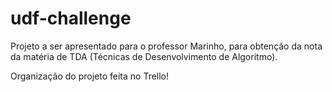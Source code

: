 # udf-challenge

Projeto a ser apresentado para o professor Marinho, para obtenção da nota da matéria de TDA (Técnicas de Desenvolvimento de Algoritmo).

Organização do projeto feita no Trello!
